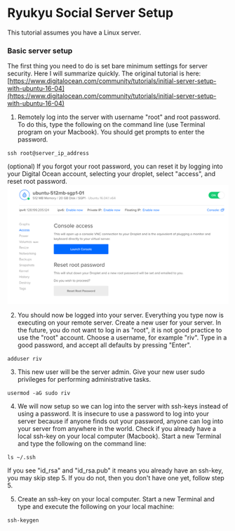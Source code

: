 # Ryukyu Social Server Setup

This tutorial assumes you have a Linux server.

### Basic server setup

The first thing you need to do is set bare minimum settings for server security.  Here I will summarize quickly.  The original tutorial is here: [https://www.digitalocean.com/community/tutorials/initial-server-setup-with-ubuntu-16-04](https://www.digitalocean.com/community/tutorials/initial-server-setup-with-ubuntu-16-04)

1. Remotely log into the server with username "root" and root password.  To do this, type the following on the command line (use Terminal program on your Macbook).  You should get prompts to enter the password.
```
ssh root@server_ip_address
```
(optional) If you forgot your root password, you can reset it by logging into your Digital Ocean account, selecting your droplet, select "access", and reset root password.
<img src="root_pw_reset.png" />

2. You should now be logged into your server.  Everything you type now is executing on your remote server.  Create a new user for your server.  In the future, you do not want to log in as "root", it is not good practice to use the "root" account.  Choose a username, for example "riv".  Type in a good password, and accept all defaults by pressing "Enter".
```
adduser riv
```

3. This new user will be the server admin.  Give your new user sudo privileges for performing administrative tasks.
```
usermod -aG sudo riv
```

4. We will now setup so we can log into the server with ssh-keys instead of using a password.  It is insecure to use a password to log into your server because if anyone finds out your password, anyone can log into your server from anywhere in the world. Check if you already have a local ssh-key on your local computer (Macbook).  Start a new Terminal and type the following on the command line:
```
ls ~/.ssh
```
If you see "id_rsa" and "id_rsa.pub" it means you already have an ssh-key, you may skip step 5.  If you do not, then you don't have one yet, follow step 5.

5. Create an ssh-key on your local computer.  Start a new Terminal and type and execute the following on your local machine:
```
ssh-keygen
```
